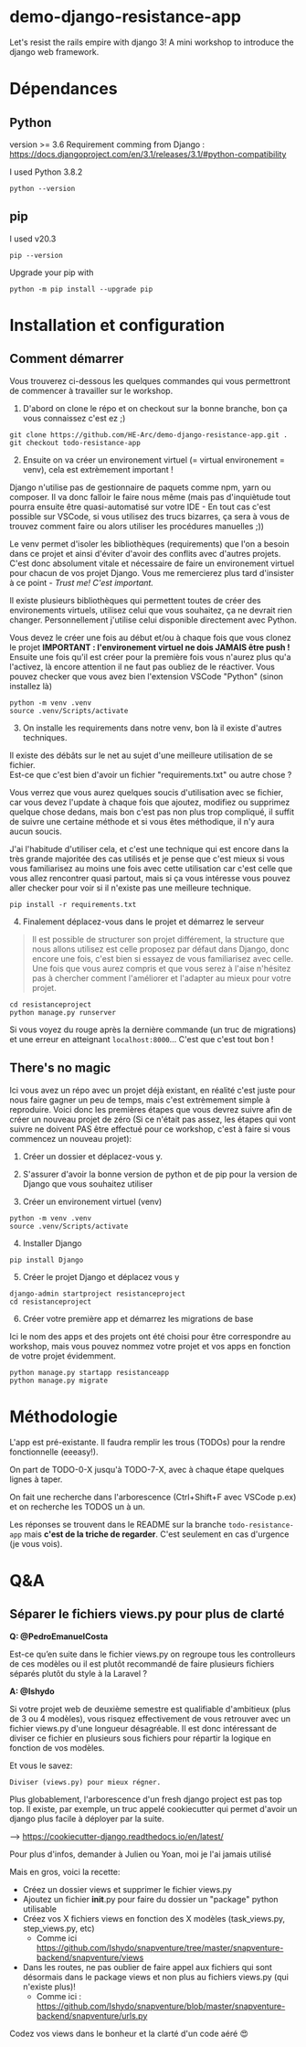 # demo-django-resistance-app

Let's resist the rails empire with django 3! A mini workshop to introduce the django web framework.

# Dépendances

## Python

version >= 3.6
Requirement comming from Django : https://docs.djangoproject.com/en/3.1/releases/3.1/#python-compatibility

I used Python 3.8.2
```
python --version
```

## pip

I used v20.3
```
pip --version
```

Upgrade your pip with
```
python -m pip install --upgrade pip
```

# Installation et configuration

## Comment démarrer

Vous trouverez ci-dessous les quelques commandes qui vous permettront de commencer à travailler sur le workshop.

1. D'abord on clone le répo et on checkout sur la bonne branche, bon ça vous connaissez c'est ez ;)

```
git clone https://github.com/HE-Arc/demo-django-resistance-app.git .
git checkout todo-resistance-app
```

2. Ensuite on va créer un environement virtuel (= virtual environement = venv), cela est extrèmement important !

Django n'utilise pas de gestionnaire de paquets comme npm, yarn ou composer. Il va donc falloir le faire nous même (mais pas d'inquiètude tout pourra ensuite être quasi-automatisé sur votre IDE - En tout cas c'est possible sur VSCode, si vous utilisez des trucs bizarres, ça sera à vous de trouvez comment faire ou alors utiliser les procédures manuelles ;))

Le venv permet d'isoler les bibliothèques (requirements) que l'on a besoin dans ce projet et ainsi d'éviter d'avoir des conflits avec d'autres projets. C'est donc absolument vitale et nécessaire de faire un environement virtuel pour chacun de vos projet Django. Vous me remercierez plus tard d'insister à ce point - *Trust me! C'est important.*

Il existe plusieurs bibliothèques qui permettent toutes de créer des environements virtuels, utilisez celui que vous souhaitez, ça ne devrait rien changer. Personnellement j'utilise celui disponible directement avec Python.

Vous devez le créer une fois au début et/ou à chaque fois que vous clonez le projet **IMPORTANT : l'environement virtuel ne dois JAMAIS être push !** Ensuite une fois qu'il est créer pour la première fois vous n'aurez plus qu'a l'activez, là encore attention il ne faut pas oubliez de le réactiver. Vous pouvez checker que vous avez bien l'extension VSCode "Python" (sinon installez là)

```
python -m venv .venv
source .venv/Scripts/activate
```

3. On installe les requirements dans notre venv, bon là il existe d'autres techniques.

Il existe des débâts sur le net au sujet d'une meilleure utilisation de se fichier.  
Est-ce que c'est bien d'avoir un fichier "requirements.txt" ou autre chose ?

Vous verrez que vous aurez quelques soucis d'utilisation avec se fichier, car vous devez l'update à chaque fois que ajoutez, modifiez ou supprimez quelque chose dedans, mais bon c'est pas non plus trop compliqué, il suffit de suivre une certaine méthode et si vous êtes méthodique, il n'y aura aucun soucis.

J'ai l'habitude d'utiliser cela, et c'est une technique qui est encore dans la très grande majoritée des cas utilisés et je pense que c'est mieux si vous vous familiarisez au moins une fois avec cette utilisation car c'est celle que vous allez rencontrer quasi partout, mais si ça vous intéresse vous pouvez aller checker pour voir si il n'existe pas une meilleure technique.

```
pip install -r requirements.txt
```

4. Finalement déplacez-vous dans le projet et démarrez le serveur

> Il est possible de structurer son projet différement, la structure que nous allons utilisez est celle proposez par défaut dans Django, donc encore une fois, c'est bien si essayez de vous familiarisez avec celle. Une fois que vous aurez compris et que vous serez à l'aise n'hésitez pas à chercher comment l'améliorer et l'adapter au mieux pour votre projet.

```
cd resistanceproject
python manage.py runserver
```

Si vous voyez du rouge après la dernière commande (un truc de migrations) et une erreur en atteignant `localhost:8000`... C'est que c'est tout bon !

## There's no magic

Ici vous avez un répo avec un projet déjà existant, en réalité c'est juste pour nous faire gagner un peu de temps, mais c'est extrèmement simple à reproduire. Voici donc les premières étapes que vous devrez suivre afin de créer un nouveau projet de zéro (Si ce n'était pas assez, les étapes qui vont suivre ne doivent PAS être effectué pour ce workshop, c'est à faire si vous commencez un nouveau projet):

1. Créer un dossier et déplacez-vous y.

2. S'assurer d'avoir la bonne version de python et de pip pour la version de Django que vous souhaitez utiliser

3. Créer un environement virtuel (venv)

```
python -m venv .venv
source .venv/Scripts/activate
```

4. Installer Django

```
pip install Django
```

5. Créer le projet Django et déplacez vous y

```
django-admin startproject resistanceproject
cd resistanceproject
```

6. Créer votre première app et démarrez les migrations de base

Ici le nom des apps et des projets ont été choisi pour être correspondre au workshop, mais vous pouvez nommez votre projet et vos apps en fonction de votre projet évidemment.

```
python manage.py startapp resistanceapp
python manage.py migrate
```

# Méthodologie

L'app est pré-existante. Il faudra remplir les trous (TODOs) pour la rendre fonctionnelle (eeeasy!).

On part de TODO-0-X jusqu'à TODO-7-X, avec à chaque étape quelques lignes à taper.

On fait une recherche dans l'arborescence (Ctrl+Shift+F avec VSCode p.ex) et on recherche les TODOS un à un.

Les réponses se trouvent dans le README sur la branche `todo-resistance-app` mais **c'est de la triche de regarder**. C'est seulement en cas d'urgence (je vous vois).

# Q&A

## Séparer le fichiers views.py pour plus de clarté
**Q: @PedroEmanuelCosta**

Est-ce qu’en suite dans le fichier views.py on regroupe tous les controlleurs de ces modèles ou il est plutôt recommandé de faire plusieurs fichiers séparés plutôt du style à la Laravel ?

**A: @Ishydo**

Si votre projet web de deuxième semestre est qualifiable d'ambitieux (plus de 3 ou 4 modèles), vous risquez effectivement de vous retrouver avec un fichier views.py d'une longueur désagréable. Il est donc intéressant de diviser ce fichier en plusieurs sous fichiers pour répartir la logique en fonction de vos modèles.

Et vous le savez:

    Diviser (views.py) pour mieux régner.

Plus globablement, l'arborescence d'un fresh django project est pas top top. Il existe, par exemple, un truc appelé cookiecutter qui permet d'avoir un django plus facile à déployer par la suite.

--> https://cookiecutter-django.readthedocs.io/en/latest/

Pour plus d'infos, demander à Julien ou Yoan, moi je l'ai jamais utilisé

Mais en gros, voici la recette:
* Créez un dossier views et supprimer le fichier views.py
* Ajoutez un fichier __init__.py pour faire du dossier un "package" python utilisable
* Créez vos X fichiers views en fonction des X modèles (task_views.py, step_views.py, etc)
  * Comme ici https://github.com/Ishydo/snapventure/tree/master/snapventure-backend/snapventure/views
* Dans les routes, ne pas oublier de faire appel aux fichiers qui sont désormais dans le package views et non plus au fichiers views.py (qui n'existe plus)!
  * Comme ici : https://github.com/Ishydo/snapventure/blob/master/snapventure-backend/snapventure/urls.py

Codez vos views dans le bonheur et la clarté d'un code aéré 😍
